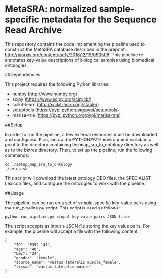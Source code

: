 # MetaSRA: normalized sample-specific metadata for the Sequence Read Archive

This repository contains the code implementing the pipeline used to construct the MetaSRA database described in the preprint:
http://biorxiv.org/content/early/2016/12/19/090506.
This pipeline re-annotates key-value descriptions of biological samples using biomedical ontologies.

##Dependencies

This project requires the following Python libraries:
- numpy (http://www.numpy.org)
- scipy (https://www.scipy.org/scipylib/)
- scikit-learn (http://scikit-learn.org/stable/)
- setuptools (https://pypi.python.org/pypi/setuptools)
- marisa-trie (https://pypi.python.org/pypi/marisa-trie)


##Setup

In order to run the pipeline, a few external resources must be downloaded and configured.  First, set up the PYTHONPATH environment variable to point to the directory containing the map_sra_to_ontology directory as well as to the bktree directory.  Then, to set up the pipeline, run the following commands:
  
    cd ./setup_map_sra_to_ontology
    ./setup.sh

This script will download the latest ontology OBO files, the SPECIALIST Lexicon files, and configure the ontologies to work with the pipeline.

##Usage

The pipeline can be run on a set of sample-specific key-value pairs
using the run_pipeline.py script. This script is used as follows:

    python run_pipeline.py <input key-value pairs JSON file>

The script accepts as input a JSON file storing the key value pairs.
For example, the pipeline will accept a file with the following content:

    {   
        "ID": "P352_141",
        "age": "48",
        "bmi": "24",
        "gender": "female",
        "source_name": "vastus lateralis muscle_female",
        "tissue": "vastus lateralis muscle"
    }
